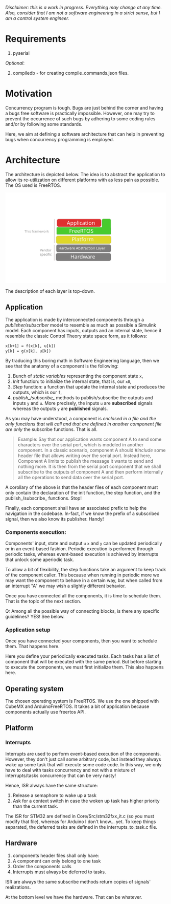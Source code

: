*Disclaimer: this is a work in progress. Everything may change at any time. Also, consider that I am not a software engineering in a strict sense, but I am a control system engineer.*

# Requirements
1. pyserial

*Optional*:

2. compiledb - for creating compile\_commands.json files.



# Motivation
Concurrency program is tough. Bugs are just behind the corner and having a bugs free software is practically impossible.
However, one may try to prevent the occurrence of such bugs by adhering to some coding rules and/or by following some standards.

Here, we aim at defining a software architecture that can help in preventing bugs when concurrency programming is employed.

# Architecture
The architecture is depicted below.
The idea is to abstract the application to allow its re-utilization on different platforms with as less pain as possible.
The OS used is FreeRTOS.

![Architecture](Architecture.svg)

The description of each layer is top-down.
## Application
The application is made by interconnected components through a
*publisher/subscriber* model to resemble as much as possible a Simulink model.
Each component has inputs, outputs and an internal state, hence it resemble the classic Control Theory state space form, as it follows:
```
x[k+1] = f(x[k], u[k])
y[k] = g(x[k], u[k])
```
By traducing this boring math in Software Engineering language, then we see
that the anatomy of a component is the following:
1. Bunch of *static variables* representing the component state `x`,
2. *Init* function: to initialize the internal state, that is, our `x0`,
3. *Step* function: a function that update the internal state and produces the outputs, which is our `f`,
4. *publish_/subscribe_* methods to publish/subscribe the outputs and inputs `y` and `u`.
More precisely, the inputs `u` are **subscribed** signals whereas the outputs `y` are **published** signals.

As you may have understood, a component is *enclosed in a file and the only
functions that will call and that are defined in another component file are
*only** the subscribe functions.
That is all.

> Example:
> Say that our application wants component A to send some characters over the
> serial port, which is modeled in another component.
> In a classic scenario, component A should *#include* some header file that allows writing over the serial port.
> Instead here, Component A limits to publish the message it wants to send and nothing more.
> It is then from the serial port component that we shall subscribe to the outputs of component A and then perform internally all the operations to send data over the serial port.

A corollary of the above is that the header files of each component must only contain the
declaration of the init
function, the step function, and the publish_/subscribe_ functions. Stop!


Finally, each component shall have an associated prefix to help the navigation in the codebase.
In-fact, if we know the prefix of a subscribed signal, then we also know its
publisher. Handy!

### Components execution:
Components' input, state and output `u` `x` and `y` can be updated periodically or in an event-based fashion.
Periodic execution is performed through periodic tasks, whereas event-based
execution is achieved by interrupts that unlock some aperiodic task.

To allow a bit of flexibility, the step functions take an argument to keep track of the component caller.
This because when running in periodic more we may want the component to behave in a certain way, but when called from
an interrupt "A" we may wish a slightly different behavior.

Once you have connected all the components, it is time to schedule them. That
is the topic of the next section.

Q: Among all the possible way of connecting blocks, is there any specific
guidelines? YES! See below.


### Application setup
Once you have connected your components, then you want to schedule them.
That happens here.

Here you define your periodically executed tasks.
Each tasks has a list of component that will be executed with the same period.
But before starting to execute the components, we must first initialize them.
This also happens here.

## Operating system
The chosen operating system is FreeRTOS.
We use the one shipped with CubeMX and ArduinoFreeRTOS.
It takes a bit of application because components actually use freertos API.

## Platform

### Interrupts
Interrupts are used to perform event-based execution of the components.
However, they don't just call some arbitrary code, but instead they always
wake up some task that will execute some code code.
In this way, we only have to deal with tasks concurrency and not with a mixture of
interrupts/tasks concurrency that can be very nasty!

Hence, ISR always have the same structure:

1. Release a semaphore to wake up a task
2. Ask for a context switch in case the woken up task has higher priority than the current task.

The ISR for STM32 are defined in Core/Src/stm32fxx_it.c (so you must modify
that file), whereas for Arduino I don't know... yet.
To keep things separated, the deferred tasks are defined in the
interrupts\_to\_task.c file.

## Hardware


1. components header files shall only have:
2. A component can only belong to one task
3. Order the components calls
4. Interrupts must always be deferred to tasks.

ISR are always the same
subscribe methods return copies of signals' realizations.

At the bottom level we have the hardware. That can be whatever.
